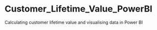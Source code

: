 # Customer_Lifetime_Value_PowerBI
Calculating customer lifetime value and visualising data in Power BI
